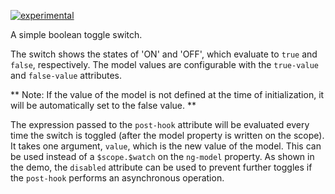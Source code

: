 [![experimental](http://badges.github.io/stability-badges/dist/experimental.svg)](http://github.com/badges/stability-badges)

A simple boolean toggle switch.

The switch shows the states of 'ON' and 'OFF', which evaluate to `true` and `false`, respectively.  The model values are configurable with the `true-value` and `false-value` attributes.

** Note: If the value of the model is not defined at the time of initialization, it will be automatically set to the false value. **

The expression passed to the `post-hook` attribute will be evaluated every time the switch is toggled (after the model property is written on the scope).  It takes one argument, `value`, which is the new value of the model.  This can be used instead of a `$scope.$watch` on the `ng-model` property.  As shown in the demo, the `disabled` attribute can be used to prevent further toggles if the `post-hook` performs an asynchronous operation.
